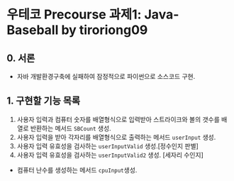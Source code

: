 # 우테코 Precourse 과제1: Java-Baseball by tiroriong09

## 0. 서론
* 자바 개발환경구축에 실패하여 잠정적으로 파이썬으로 소스코드 구현.

## 1. 구현할 기능 목록
1. 사용자 입력과 컴퓨터 숫자를 배열형식으로 입력받아 스트라이크와 볼의 갯수를 배열로 반환하는 메서드 `SBCount` 생성.
2. 사용자 입력을 받아 각자리를 배열형식으로 출력하는 메서드 `userInput` 생성.
3. 사용자 입력 유효성을 검사하는 `userInputValid` 생성.[정수인지 판별]
4. 사용자 입력 유효성을 검사하는 `userInputValid2` 생성. [세자리 수인지]
* 컴퓨터 난수를 생성하는 메서드 `cpuInput`생성.